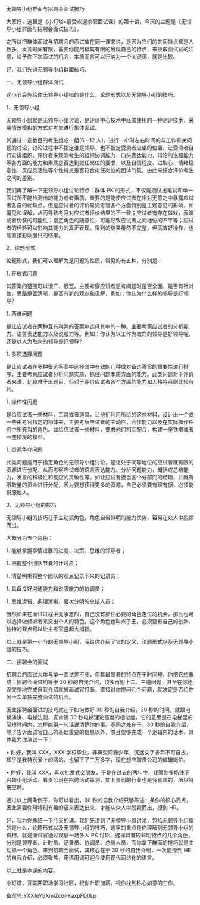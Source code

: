 无领导小组群面与招聘会面试技巧

大家好，这里是《小灯塔•最受欢迎求职面试课》的第十讲，今天的主题是《无领导小组群面与招聘会面试技巧》。

之所以把群体面试与招聘会的面试放在同一课来讲，是因为它们的共同特点都是人数多，发言时间有限，需要你能用极其有限的展现自己的特点，来换取面试官的注意，给予你下次面试的机会，本质而言可以归纳为一个关键词，就是比较。

好，我们先讲无领导小组群面技巧。

一、无领导小组群体面试

这小节会先给你无领导小组指的是什么，论题形式以及无领导小组的技巧。

1、无领导小组

无领导小组就是无领导小组讨论，是评价中心技术中经常使用的一种测评技术，采用情景模拟的方式对考生进行集体面试。

其通过一定数目的考生组成一组\(6—12 人\)，进行一小时左右时间的与工作有关问题的讨论，讨论过程中不指定谁是领导，也不指定受测者应坐的位置，让受测者自行安排组织，评价者来观测考生的组织协调能力、口头表达能力，辩论的说服能力等各方面的能力和素质是否达到拟任岗位的要求，以及自信程度、进取心、情绪稳定性、反应灵活性等个性特点是否符合拟任岗位的团体气氛，由此来综合评价考生之间的差别。

我们再了解一下无领导小组讨论特点：群体 PK 的形式，不仅能测试出笔试和单一面试所不能检测出的能力或者素质，重要的是能使应试者在相对无意之中暴露应试者各自的优缺点，但是应试者的评价易受考官各个方面特别是主观意见的影响，如偏见和误解，从而导致考官对应试者评价结果的不一致；应试者有存在做戏，表演或者伪装的可能性；指定角色的随意性，可能导致应试者之间地位的不平等；应试者的经验可以影响其能力的真正表现。得到的结果虽然不完整，但高效好操作，也能直接影响面试的结果。

2、论题形式

论题形式，我们可以理解为是问题的性质，常见的有五种，分别是：

1\. 开放式问题

其答案的范围可以很广，很宽。主要考察应试者思考问题时是否全面，是否有针对性，思路是否清晰，是否有新的观点和见解，例如：你认为什么样的领导是好领导\?

1\. 两难问题

是让应试者在两种互有利弊的答案中选择其中的一种。主要考察应试者的分析能力、语言表达能力以及说服力等。例如：你认为以工作为取向的领导是好领导呢，还是以人为取向的领导是好领导\?

1\. 多项选择问题

是让应试者在多种备选答案中选择其中有效的几种或对备选答案的重要性进行排序，主要考察应试者分析问题实质，抓住问题本质方面的能力。此类问题对于评价者来说，比较难于出题目，但对于评价应试者各个方面的能力和人格特点则比较有利。

1\. 操作性问题

是给应试者一些材料，工具或者道具，让他们利用所给的这些材料，设计出一个或一些由考官指定的物体来，主要考察应试者的主动性，合作能力以及在实际操作任务中所充当的角色。如给应试者一些材料，要求他们相互配合，构建一座铁塔或者一座楼房的模型。

1\. 资源争夺问题

此类问题适用于指定角色的无领导小组讨论，是让处于同等地位的应试者就有限的资源进行分配，从而考察应试者的语言表达能力。分析问题能力，概括或总结能力，发言的积极性和反应的灵敏性等。如让应试者担当各个分部门的经理，并就有限数量的资金进行分配，因为要想获得更多的资源，自己必须要有理有据，必须能说服他人。

3、无领导小组的技巧

无领导小组的技巧在于主动抓角色，角色自带鲜明的能力优势，容易在众人中脱颖而出。

大概分为五个角色：

1\. 能够掌握事情进展的进度、决策、思维的领导者；

1\. 把握整个团队节奏的计时员；

1\. 清楚明晰将整个团队的观点记录下来的记录员；

1\. 具备良好沟通能力和说服能力的协调员；

1\. 思维逻辑、条理清晰、层次分明的总结人员；

当然如果在面试过程中竞争激烈，自己没有抓住必要的角色定位的机会，那么也可以选择做倾听者来突出个人的特色，这个角色也叫点子王，必须要有自己的创新、独特的观点可以让主考官竖起大拇指。

以上就是第一小节的无领导小组，我给你介绍了它的定义、论题形式以及无领导小组的技巧。

二、招聘会的面试

招聘会的面试大体与单一面试差不多，但其最显著的特点在于时间短，你把它想像成：招聘会面试约等于 30 秒的自我介绍，顶多再附上二、三道问题，甚至在你还没完整地完成自我介绍就被面试官打断，直接对你提问几个问题，就决定是否给你另一次单独完整面试的机会。

因此招聘会面试的技巧就在于如何做好 30 秒的自我介绍，30 秒的时间，就跟电梯演讲、电梯法则、麦肯锡 30 秒电梯理论高度的相似度，它的意思是在电梯里的简短时间内，怎样能用一句话说清楚你的事。不同之处在于，30 秒的自我介绍，除了告诉面试官自己的基础重要的信息以外，够且仅够完成一个逻辑内的话术，具体我为你演试一下：

• 你好，我叫 XXX，XXX 学校毕业，非典型网瘾少年，沉迷文字多年不可自拔，知乎是我特别爱上的网站，也留下了三万多字，现在想应聘贵公司的编辑岗位。

• 你好，我叫 XXX，喜欢批发式交朋友，于是在过去的两年中，我策划多场线下兴趣小组活动，看贵公司在招聘活动策划，加上贵司的行业也是我喜欢的，所以特来应聘。

通过以上两条例子，你可以看出，30 秒的自我介绍只够陈述一条你的核心亮点，因此需要你用特别有趣的话来表达出来，才能从众人中脱颖而出，撩到 HR。

好，我为你总结一下今天的课。我们先讲到了无领导小组讨论，包括无领导小组指的是什么，论题形式以及无领导小组的技巧，这里的重点是你理解到无领导小组的真相，就是面试官通过观察一场多人 PK 讨论，选择具有较鲜明特点的几个角色，分别是领导者、计时员、记录员、协调员、总结人员，而你拿下群面的技巧就是主动抓一个角色。来到招聘会面试，其核心在于 30 秒的自我介绍，一次能撩到 HR 的自我介绍，必须聚焦，用语用词可迎合使用现代网络化的语言。

以上就是本课的内容。

小灯塔，互联网职场学习社区，祝你升职加薪，祝你找到称心如意的工作。

备案号:YXX1eY6XmlZc6PKaxpFD0Lp